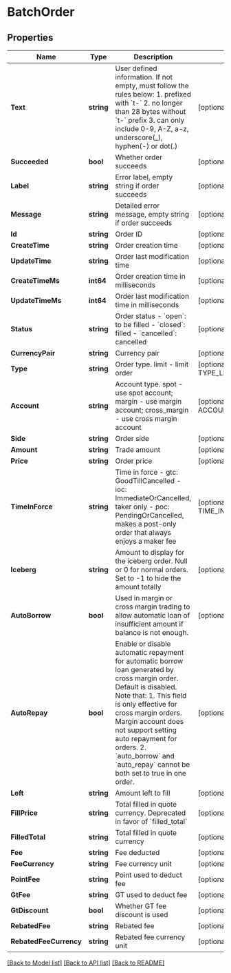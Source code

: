 # BatchOrder

## Properties

Name | Type | Description | Notes
------------ | ------------- | ------------- | -------------
**Text** | **string** | User defined information. If not empty, must follow the rules below:  1. prefixed with &#x60;t-&#x60; 2. no longer than 28 bytes without &#x60;t-&#x60; prefix 3. can only include 0-9, A-Z, a-z, underscore(_), hyphen(-) or dot(.)  | [optional] 
**Succeeded** | **bool** | Whether order succeeds | [optional] 
**Label** | **string** | Error label, empty string if order succeeds | [optional] 
**Message** | **string** | Detailed error message, empty string if order succeeds | [optional] 
**Id** | **string** | Order ID | [optional] [readonly] 
**CreateTime** | **string** | Order creation time | [optional] [readonly] 
**UpdateTime** | **string** | Order last modification time | [optional] [readonly] 
**CreateTimeMs** | **int64** | Order creation time in milliseconds | [optional] [readonly] 
**UpdateTimeMs** | **int64** | Order last modification time in milliseconds | [optional] [readonly] 
**Status** | **string** | Order status  - &#x60;open&#x60;: to be filled - &#x60;closed&#x60;: filled - &#x60;cancelled&#x60;: cancelled | [optional] [readonly] 
**CurrencyPair** | **string** | Currency pair | [optional] 
**Type** | **string** | Order type. limit - limit order | [optional] [default to TYPE_LIMIT]
**Account** | **string** | Account type. spot - use spot account; margin - use margin account; cross_margin - use cross margin account | [optional] [default to ACCOUNT_SPOT]
**Side** | **string** | Order side | [optional] 
**Amount** | **string** | Trade amount | [optional] 
**Price** | **string** | Order price | [optional] 
**TimeInForce** | **string** | Time in force  - gtc: GoodTillCancelled - ioc: ImmediateOrCancelled, taker only - poc: PendingOrCancelled, makes a post-only order that always enjoys a maker fee | [optional] [default to TIME_IN_FORCE_GTC]
**Iceberg** | **string** | Amount to display for the iceberg order. Null or 0 for normal orders. Set to -1 to hide the amount totally | [optional] 
**AutoBorrow** | **bool** | Used in margin or cross margin trading to allow automatic loan of insufficient amount if balance is not enough. | [optional] 
**AutoRepay** | **bool** | Enable or disable automatic repayment for automatic borrow loan generated by cross margin order. Default is disabled. Note that:  1. This field is only effective for cross margin orders. Margin account does not support setting auto repayment for orders. 2. &#x60;auto_borrow&#x60; and &#x60;auto_repay&#x60; cannot be both set to true in one order. | [optional] 
**Left** | **string** | Amount left to fill | [optional] [readonly] 
**FillPrice** | **string** | Total filled in quote currency. Deprecated in favor of &#x60;filled_total&#x60; | [optional] [readonly] 
**FilledTotal** | **string** | Total filled in quote currency | [optional] [readonly] 
**Fee** | **string** | Fee deducted | [optional] [readonly] 
**FeeCurrency** | **string** | Fee currency unit | [optional] [readonly] 
**PointFee** | **string** | Point used to deduct fee | [optional] [readonly] 
**GtFee** | **string** | GT used to deduct fee | [optional] [readonly] 
**GtDiscount** | **bool** | Whether GT fee discount is used | [optional] [readonly] 
**RebatedFee** | **string** | Rebated fee | [optional] [readonly] 
**RebatedFeeCurrency** | **string** | Rebated fee currency unit | [optional] [readonly] 

[[Back to Model list]](../README.md#documentation-for-models) [[Back to API list]](../README.md#documentation-for-api-endpoints) [[Back to README]](../README.md)


